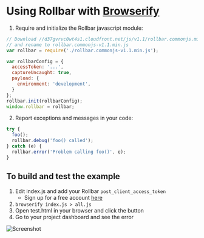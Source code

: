 # Using Rollbar with [Browserify](http://browserify.org/)

1. Require and initialize the Rollbar javascript module:

```js
// Download //d37gvrvc0wt4s1.cloudfront.net/js/v1.1/rollbar.commonjs.min.js and place in current directory
// and rename to rollbar.commonjs-v1.1.min.js
var rollbar = require('./rollbar.commonjs-v1.1.min.js');

var rollbarConfig = {
  accessToken: '...',
  captureUncaught: true,
  payload: {
    environment: 'development',
  }
};
rollbar.init(rollbarConfig);
window.rollbar = rollbar;
```

2. Report exceptions and messages in your code:

```js
try {
  foo();
  rollbar.debug('foo() called');
} catch (e) {
  rollbar.error('Problem calling foo()', e);
}
```

## To build and test the example
1. Edit index.js and add your Rollbar `post_client_access_token`
   - Sign up for a free account [here](https://rollbar.com/signup/)
2. ```browserify index.js > all.js```
3. Open test.html in your browser and click the button
4. Go to your project dashboard and see the error

![Screenshot](https://github.com/rollbar/rollbar.js/raw/browserify/examples/browserify/img/screenshot.png)
